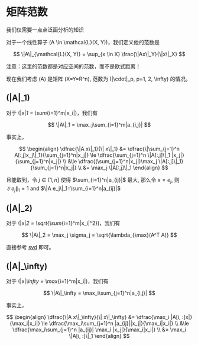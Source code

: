 # 矩阵范数

我们仅需要一点点泛函分析的知识

对于一个线性算子 \(A \in \mathcal{L}(X, Y)\)，我们定义他的范数是

$$ \|A\|_{\mathcal{L}(X, Y)} = \sup_{x \in X} \frac{\|Ax\|_Y}{\|x\|_X} $$

注意：这里的范数都是对应空间的范数，而不是欧式距离！

现在我们考虑 \(A\) 是矩阵 \(X=Y=R^n\), 范数为 \(\|\cdot\|_p, p=1, 2, \infty\) 的情况。

## \(\|A\|_1\) 

对于 \(\|x\|_1 = \sum_{i=1}^m|x_i|\)，我们有

$$ \|A\|_1 = \max_j\sum_{i=1}^m|a_{i,j}| $$

事实上，

$$ \begin{align}
\dfrac{\|A x\|_1}{\| x\|_1} 
&= \dfrac{\|\sum_{j=1}^n A[:,j]x_j\|_1}{\sum_{j=1}^n|x_j|}
\le \dfrac{\sum_{j=1}^n \|A[:,j]\|_1 |x_j|}{\sum_{j=1}^n|x_j|} \\
&\le \dfrac{(\sum_{j=1}^n|x_j|)\max_j \|A[:,j]\|_1}{\sum_{j=1}^n|x_j|} \\
&= \max_j \|A[:,j]\|_1
\end{align} $$

且能取到，令 $j\in [1, n]$ 使得 $\sum_{i=1}^n|a_{ij}|$ 最大, 那么令 $x= e_j$,
则 $\| e_j\|_1=1$ and $\|A e_j\|_1=\sum_{i=1}^n|a_{ij}|$

## \(\|A\|_2\) 

对于 \(\|x\|_2 = \sqrt{\sum_{i=1}^m|x_i|^2}\)，我们有

$$ \|A\|_2 = \max_j \sigma_j = \sqrt{\lambda_{\max}(A^T A)} $$

直接参考 [svd](svd.md) 即可。


## \(\|A\|_\infty\)

对于 \(\|x\|_\infty = \max_{i=1}^m|x_i|\)，我们有

$$ \|A\|_\infty = \max_i\sum_{j=1}^n|a_{i,j}| $$

事实上，

$$ \begin{align}
\dfrac{\|A x\|_\infty}{\| x\|_\infty} 
&= \dfrac{\max_i |A[i, :]x|}{\max_i|x_i|}
\le \dfrac{\max_i\sum_{j=1}^n |a_{ij}||x_j|}{\max_i|x_i|} \\
&\le \dfrac{\max_i\sum_{j=1}^n |a_{ij}| \max_i |x_j|}{\max_i|x_i|} \\
&= \max_i \|A[i, :]\|_1
\end{align} $$